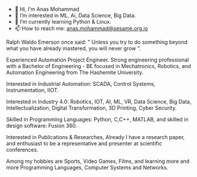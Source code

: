 - 👋 Hi, I’m Anas Mohammad
- 👀 I’m interested in ML, Ai, Data Science, Big Data. 
- 🌱 I’m currently learning Python & Linux. 
- 📫 How to reach me: anas.mohammad@sesame.org.jo


Ralph Waldo Emerson once said: " Unless you try to do something beyond what you have already mastered, you will never grow ".

Experienced Automation Project Engineer. Strong engineering professional with a Bachelor of Engineering - BE focused in Mechatronics, Robotics, and Automation Engineering from The Hashemite University.

Interested in Industrial Automation: SCADA, Control Systems, Instrumentation, IIOT.

Interested in Industry 4.0: Robotics, IOT, AI, ML, VR, Data Science, Big Data, Intellectualization, Digital Transformation, 3D Printing, Cyber Security.

Skilled in Programming Languages: Python, C,C++, MATLAB, and skilled in design software: Fusion 360.

Interested in Publications & Researches, Already I have a research paper, and enthusiast to be a representative and presenter at scientific conferences.

Among my hobbies are Sports, Video Games, Films, and learning more and more Programming Languages, Computer Systems and Networks.
